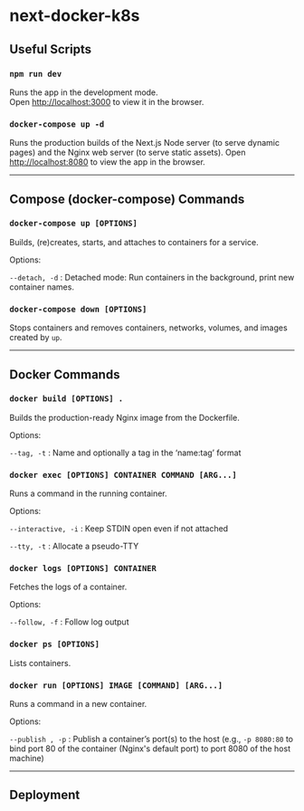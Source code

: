 # next-docker-k8s

## Useful Scripts

### `npm run dev`

Runs the app in the development mode.<br> Open [http://localhost:3000](http://localhost:3000) to
view it in the browser.

### `docker-compose up -d`

Runs the production builds of the Next.js Node server (to serve dynamic pages) and the Nginx web server (to serve static
assets). Open [http://localhost:8080](http://localhost:8080) to view the app in the browser.

---

## Compose (docker-compose) Commands

### `docker-compose up [OPTIONS]`

Builds, (re)creates, starts, and attaches to containers for a service.

Options:

`--detach, -d` : Detached mode: Run containers in the background, print new container names.

### `docker-compose down [OPTIONS]`

Stops containers and removes containers, networks, volumes, and images created by `up`.

---

## Docker Commands

### `docker build [OPTIONS] .`

Builds the production-ready Nginx image from the Dockerfile.

Options:

`--tag, -t` : Name and optionally a tag in the ‘name:tag’ format

### `docker exec [OPTIONS] CONTAINER COMMAND [ARG...]`

Runs a command in the running container.

Options:

`--interactive, -i` : Keep STDIN open even if not attached

`--tty, -t` : Allocate a pseudo-TTY

### `docker logs [OPTIONS] CONTAINER`

Fetches the logs of a container.

Options:

`--follow, -f` : Follow log output

### `docker ps [OPTIONS]`

Lists containers.

### `docker run [OPTIONS] IMAGE [COMMAND] [ARG...]`

Runs a command in a new container.

Options:

`--publish , -p` : Publish a container’s port(s) to the host (e.g., `-p 8080:80` to bind port 80 of
the container (Nginx's default port) to port 8080 of the host machine)

---

## Deployment
